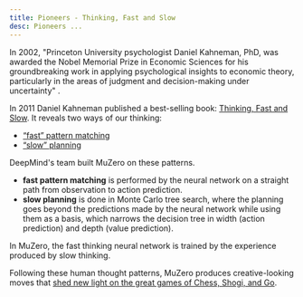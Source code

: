 ```yaml
---
title: Pioneers - Thinking, Fast and Slow
desc: Pioneers ...
---
```


In 2002, "Princeton University psychologist Daniel Kahneman, PhD, was awarded the Nobel Memorial Prize in Economic Sciences
for his groundbreaking work in applying psychological insights to economic theory, particularly in the areas of judgment
and decision-making under uncertainty" [](http://www.apa.org/monitor/dec02/nobel.html).

In 2011 Daniel Kahneman published a best-selling book: [Thinking, Fast and Slow](https://en.wikipedia.org/wiki/Thinking,_Fast_and_Slow).
It reveals two ways of our thinking:
* [“fast” pattern matching](https://www.google.com/url?sa=t&rct=j&q=&esrc=s&source=web&cd=&cad=rja&uact=8&ved=2ahUKEwijlvP3_d7wAhUM2BQKHVNSAgIQqJcEMBV6BAgjEAs&url=https%3A%2F%2Fwww.youtube.com%2Fwatch%3Fv%3DCjVQJdIrDJ0%26t%3D366&usg=AOvVaw3EHMxrd1UgSakUKeLIeTus)
* [“slow” planning](https://www.google.com/url?sa=t&rct=j&q=&esrc=s&source=web&cd=&cad=rja&uact=8&ved=2ahUKEwijlvP3_d7wAhUM2BQKHVNSAgIQqJcEMBV6BAgjEA0&url=https%3A%2F%2Fwww.youtube.com%2Fwatch%3Fv%3DCjVQJdIrDJ0%26t%3D413&usg=AOvVaw1lCsl5OsYIi08ja46-2Kxs)


DeepMind's team built MuZero on these patterns.
* **fast pattern matching** is performed by the neural network on a straight path from observation to action prediction.
* **slow planning** is done in Monte Carlo tree search, where the planning goes beyond the predictions made by the neural network
  while using them as a basis, which
  narrows the decision tree in width (action prediction) and depth (value prediction).

In MuZero, the fast thinking neural network is trained by the experience produced by slow thinking.

Following these human thought patterns, MuZero produces creative-looking moves
that [shed new light on the great games of Chess, Shogi, and Go](https://deepmind.com/blog/article/alphazero-shedding-new-light-grand-games-chess-shogi-and-go).
